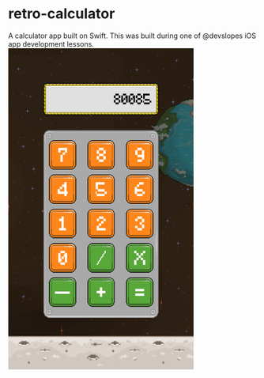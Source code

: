 # retro-calculator

A calculator app built on Swift.
This was built during one of @devslopes iOS app development lessons.
<img src = "https://github.com/Maslor/retro-calculator/blob/master/Screenshot.png"  width = 375 height = 650 />
